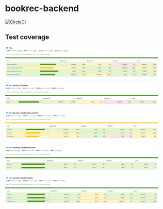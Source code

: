 # bookrec-backend

[![CircleCI](https://circleci.com/gh/Merge-conf/bookrec-backend.svg?style=svg)](https://circleci.com/gh/Merge-conf/bookrec-backend)

Test coverage
-------------

![All files](https://github.com/Merge-conf/bookrec-backend/blob/master/test-coverage/all-files.png)

![App](https://github.com/Merge-conf/bookrec-backend/blob/master/test-coverage/app.png)

![Controllers](https://github.com/Merge-conf/bookrec-backend/blob/master/test-coverage/controllers.png)

![Models](https://github.com/Merge-conf/bookrec-backend/blob/master/test-coverage/models.png)

![Utils](https://github.com/Merge-conf/bookrec-backend/blob/master/test-coverage/utils.png)